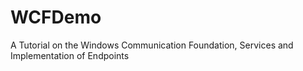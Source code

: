 # WCFDemo
A Tutorial on the Windows Communication Foundation, Services and Implementation of Endpoints
